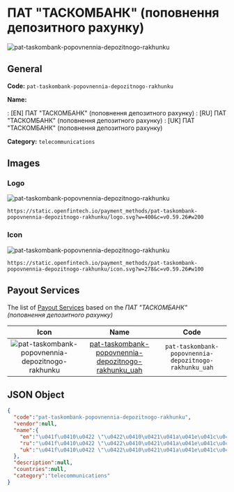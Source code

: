 
# ПАТ "ТАСКОМБАНК" (поповнення депозитного рахунку) 
![pat-taskombank-popovnennia-depozitnogo-rakhunku](https://static.openfintech.io/payment_methods/pat-taskombank-popovnennia-depozitnogo-rakhunku/logo.svg?w=400&c=v0.59.26#w200)  

## General 
**Code:** `pat-taskombank-popovnennia-depozitnogo-rakhunku` 
 
**Name:** 
 
:	[EN] ПАТ "ТАСКОМБАНК" (поповнення депозитного рахунку) 
:	[RU] ПАТ "ТАСКОМБАНК" (поповнення депозитного рахунку) 
:	[UK] ПАТ "ТАСКОМБАНК" (поповнення депозитного рахунку) 
 
**Category:** `telecommunications` 
 

## Images 

### Logo 
![pat-taskombank-popovnennia-depozitnogo-rakhunku](https://static.openfintech.io/payment_methods/pat-taskombank-popovnennia-depozitnogo-rakhunku/logo.svg?w=400&c=v0.59.26#w200)  

```
https://static.openfintech.io/payment_methods/pat-taskombank-popovnennia-depozitnogo-rakhunku/logo.svg?w=400&c=v0.59.26#w200
```  

### Icon 
![pat-taskombank-popovnennia-depozitnogo-rakhunku](https://static.openfintech.io/payment_methods/pat-taskombank-popovnennia-depozitnogo-rakhunku/icon.svg?w=278&c=v0.59.26#w100)  

```
https://static.openfintech.io/payment_methods/pat-taskombank-popovnennia-depozitnogo-rakhunku/icon.svg?w=278&c=v0.59.26#w100
```  

## Payout Services 
 
The list of [Payout Services](/payout-services/) based on the _ПАТ "ТАСКОМБАНК" (поповнення депозитного рахунку)_ 

|Icon|Name|Code| 
|:---:|:---:|:---:| 
|![pat-taskombank-popovnennia-depozitnogo-rakhunku](https://static.openfintech.io/payout_methods/pat-taskombank-popovnennia-depozitnogo-rakhunku/icon.svg?w=278&c=v0.59.26#w40) |[pat-taskombank-popovnennia-depozitnogo-rakhunku_uah](/payout-services/pat-taskombank-popovnennia-depozitnogo-rakhunku_uah/)|`pat-taskombank-popovnennia-depozitnogo-rakhunku_uah`| 
 

## JSON Object 

```json
{
  "code":"pat-taskombank-popovnennia-depozitnogo-rakhunku",
  "vendor":null,
  "name":{
    "en":"\u041f\u0410\u0422 \"\u0422\u0410\u0421\u041a\u041e\u041c\u0411\u0410\u041d\u041a\" (\u043f\u043e\u043f\u043e\u0432\u043d\u0435\u043d\u043d\u044f \u0434\u0435\u043f\u043e\u0437\u0438\u0442\u043d\u043e\u0433\u043e \u0440\u0430\u0445\u0443\u043d\u043a\u0443)",
    "ru":"\u041f\u0410\u0422 \"\u0422\u0410\u0421\u041a\u041e\u041c\u0411\u0410\u041d\u041a\" (\u043f\u043e\u043f\u043e\u0432\u043d\u0435\u043d\u043d\u044f \u0434\u0435\u043f\u043e\u0437\u0438\u0442\u043d\u043e\u0433\u043e \u0440\u0430\u0445\u0443\u043d\u043a\u0443)",
    "uk":"\u041f\u0410\u0422 \"\u0422\u0410\u0421\u041a\u041e\u041c\u0411\u0410\u041d\u041a\" (\u043f\u043e\u043f\u043e\u0432\u043d\u0435\u043d\u043d\u044f \u0434\u0435\u043f\u043e\u0437\u0438\u0442\u043d\u043e\u0433\u043e \u0440\u0430\u0445\u0443\u043d\u043a\u0443)"
  },
  "description":null,
  "countries":null,
  "category":"telecommunications"
}
```  
